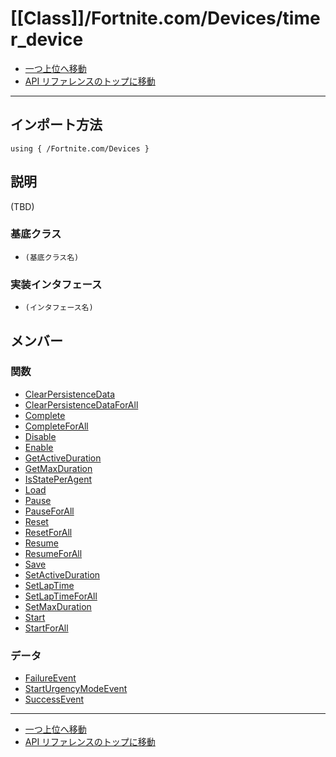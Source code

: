 # [[Class]]/Fortnite.com/Devices/timer_device

- [一つ上位へ移動](../main.md)
- [API リファレンスのトップに移動](../../../main.md)

---

## インポート方法

```verse
using { /Fortnite.com/Devices }
```

## 説明

(TBD)

### 基底クラス

- `(基底クラス名)`

### 実装インタフェース

- `(インタフェース名)`

## メンバー

### 関数

- [ClearPersistenceData](./F_ClearPersistenceData/main.md)
- [ClearPersistenceDataForAll](./F_ClearPersistenceDataForAll/main.md)
- [Complete](./F_Complete/main.md)
- [CompleteForAll](./F_CompleteForAll/main.md)
- [Disable](./F_Disable/main.md)
- [Enable](./F_Enable/main.md)
- [GetActiveDuration](./F_GetActiveDuration/main.md)
- [GetMaxDuration](./F_GetMaxDuration/main.md)
- [IsStatePerAgent](./F_IsStatePerAgent/main.md)
- [Load](./F_Load/main.md)
- [Pause](./F_Pause/main.md)
- [PauseForAll](./F_PauseForAll/main.md)
- [Reset](./F_Reset/main.md)
- [ResetForAll](./F_ResetForAll/main.md)
- [Resume](./F_Resume/main.md)
- [ResumeForAll](./F_ResumeForAll/main.md)
- [Save](./F_Save/main.md)
- [SetActiveDuration](./F_SetActiveDuration/main.md)
- [SetLapTime](./F_SetLapTime/main.md)
- [SetLapTimeForAll](./F_SetLapTimeForAll/main.md)
- [SetMaxDuration](./F_SetMaxDuration/main.md)
- [Start](./F_Start/main.md)
- [StartForAll](./F_StartForAll/main.md)

### データ

- [FailureEvent](./D_FailureEvent/main.md)
- [StartUrgencyModeEvent](./D_StartUrgencyModeEvent/main.md)
- [SuccessEvent](./D_SuccessEvent/main.md)

---

- [一つ上位へ移動](../main.md)
- [API リファレンスのトップに移動](../../../main.md)
